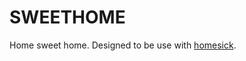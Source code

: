 SWEETHOME
=========

Home sweet home. Designed to be use with [homesick](https://github.com/technicalpickles/homesick).
